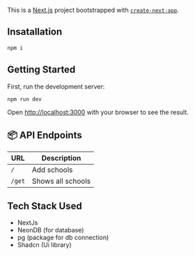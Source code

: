 This is a [Next.js](https://nextjs.org) project bootstrapped with [`create-next-app`](https://nextjs.org/docs/app/api-reference/cli/create-next-app).

## Insatallation
```bash
npm i
```

## Getting Started

First, run the development server:

```bash
npm run dev
```

Open [http://localhost:3000](http://localhost:3000) with your browser to see the result.

## 📦 API Endpoints

| URL     | Description                 |
|---------|-----------------------------|
| `/`     | Add schools                 |
| `/get`  | Shows all schools           |


## Tech Stack Used
- NextJs
- NeonDB (for database)
- pg (package for db connection)
- Shadcn (Ui library)
